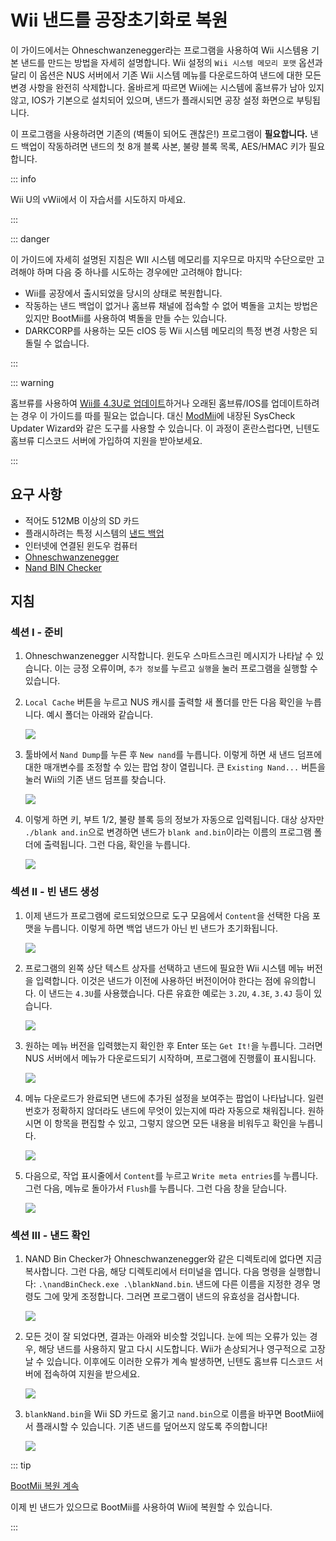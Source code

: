 # Wii 낸드를 공장초기화로 복원

이 가이드에서는 Ohneschwanzenegger라는 프로그램을 사용하여 Wii 시스템용 기본 낸드를 만드는 방법을 자세히 설명합니다. Wii 설정의 `Wii 시스템 메모리 포맷` 옵션과 달리 이 옵션은 NUS 서버에서 기존 Wii 시스템 메뉴를 다운로드하여 낸드에 대한 모든 변경 사항을 완전히 삭제합니다. 올바르게 따르면 Wii에는 시스템에 홈브류가 남아 있지 않고, IOS가 기본으로 설치되어 있으며, 낸드가 플래시되면 공장 설정 화면으로 부팅됩니다.

이 프로그램을 사용하려면 기존의 (벽돌이 되어도 괜찮은!) 프로그램이 **필요합니다.** 낸드 백업이 작동하려면 낸드의 첫 8개 블록 사본, 불량 블록 목록, AES/HMAC 키가 필요합니다.

::: info

Wii U의 vWii에서 이 자습서를 시도하지 마세요.

:::

::: danger

이 가이드에 자세히 설명된 지침은 WII 시스템 메모리를 지우므로 마지막 수단으로만 고려해야 하며 다음 중 하나를 시도하는 경우에만 고려해야 합니다:

- Wii를 공장에서 출시되었을 당시의 상태로 복원합니다.
- 작동하는 낸드 백업이 없거나 홈브류 채널에 접속할 수 없어 벽돌을 고치는 방법은 있지만 BootMii를 사용하여 벽돌을 만들 수는 있습니다.
- DARKCORP를 사용하는 모든 cIOS 등 Wii 시스템 메모리의 특정 변경 사항은 되돌릴 수 없습니다.

:::

::: warning

홈브류를 사용하여 [Wii를 4.3U로 업데이트](update)하거나 오래된 홈브류/IOS를 업데이트하려는 경우 이 가이드를 따를 필요는 없습니다. 대신 [ModMii](modmii#syscheck-updater-wizard)에 내장된 SysCheck Updater Wizard와 같은 도구를 사용할 수 있습니다. 이 과정이 혼란스럽다면, 닌텐도 홈브류 디스코드 서버에 가입하여 지원을 받아보세요.

:::

## 요구 사항

- 적어도 512MB 이상의 SD 카드
- 플래시하려는 특정 시스템의 [낸드 백업](bootmii)
- 인터넷에 연결된 윈도우 컴퓨터
- [Ohneschwanzenegger](https://raw.githubusercontent.com/modmii/modmii.github.io/master/temp/ohneschwanzenegger.zip)
- [Nand BIN Checker](/assets/files/nandBinCheck.zip)

## 지침

### 섹션 I - 준비

1. Ohneschwanzenegger 시작합니다. 윈도우 스마트스크린 메시지가 나타날 수 있습니다. 이는 긍정 오류이며, `추가 정보`를 누르고 `실행`을 눌러 프로그램을 실행할 수 있습니다.

2. `Local Cache` 버튼을 누르고 NUS 캐시를 출력할 새 폴더를 만든 다음 확인을 누릅니다. 예시 폴더는 아래와 같습니다.

   ![](/images/factory-reset/nuscache.png)

3. 툴바에서 `Nand Dump`를 누른 후 `New nand`를 누릅니다. 이렇게 하면 새 낸드 덤프에 대한 매개변수를 조정할 수 있는 팝업 창이 열립니다. 큰 `Existing Nand...` 버튼을 눌러 Wii의 기존 낸드 덤프를 찾습니다.

   ![](/images/factory-reset/newnand.png)

4. 이렇게 하면 키, 부트 1/2, 불량 블록 등의 정보가 자동으로 입력됩니다. 대상 상자만 `./blank and.in`으로 변경하면 낸드가 `blank and.bin`이라는 이름의 프로그램 폴더에 출력됩니다. 그런 다음, 확인을 누릅니다.

   ![](/images/factory-reset/renamenand.png)

### 섹션 II - 빈 낸드 생성

1. 이제 낸드가 프로그램에 로드되었으므로 도구 모음에서 `Content`을 선택한 다음 포맷을 누릅니다. 이렇게 하면 백업 낸드가 아닌 빈 낸드가 초기화됩니다.

   ![](/images/factory-reset/formatnand.png)

2. 프로그램의 왼쪽 상단 텍스트 상자를 선택하고 낸드에 필요한 Wii 시스템 메뉴 버전을 입력합니다. 이것은 낸드가 이전에 사용하던 버전이어야 한다는 점에 유의합니다. 이 낸드는 `4.3U`를 사용했습니다. 다른 유효한 예로는 `3.2U`, `4.3E`, `3.4J` 등이 있습니다.

   ![](/images/factory-reset/sysmenu.png)

3. 원하는 메뉴 버전을 입력했는지 확인한 후 Enter 또는 `Get It!`을 누릅니다. 그러면 NUS 서버에서 메뉴가 다운로드되기 시작하며, 프로그램에 진행률이 표시됩니다.

   ![](/images/factory-reset/menudownload.png)

4. 메뉴 다운로드가 완료되면 낸드에 추가된 설정을 보여주는 팝업이 나타납니다. 일련 번호가 정확하지 않더라도 낸드에 무엇이 있는지에 따라 자동으로 채워집니다. 원하시면 이 항목을 편집할 수 있고, 그렇지 않으면 모든 내용을 비워두고 확인을 누릅니다.

   ![](/images/factory-reset/settings.png)

5. 다음으로, 작업 표시줄에서 `Content`를 누르고 `Write meta entries`를 누릅니다. 그런 다음, 메뉴로 돌아가서 `Flush`를 누릅니다. 그런 다음 창을 닫습니다.

   ![](/images/factory-reset/finalsteps.png)

### 섹션 III - 낸드 확인

1. NAND Bin Checker가 Ohneschwanzenegger와 같은 디렉토리에 없다면 지금 복사합니다. 그런 다음, 해당 디렉토리에서 터미널을 엽니다. 다음 명령을 실행합니다: `.\nandBinCheck.exe .\blankNand.bin`. 낸드에 다른 이름을 지정한 경우 명령도 그에 맞게 조정합니다. 그러면 프로그램이 낸드의 유효성을 검사합니다.

   ![](/images/factory-reset/nandcheck.png)

2. 모든 것이 잘 되었다면, 결과는 아래와 비슷할 것입니다. 눈에 띄는 오류가 있는 경우, 해당 낸드를 사용하지 말고 다시 시도합니다. Wii가 손상되거나 영구적으로 고장날 수 있습니다. 이후에도 이러한 오류가 계속 발생하면, 닌텐도 홈브류 디스코드 서버에 접속하여 지원을 받으세요.

   ![](/images/factory-reset/nandcheckresult.png)

3. `blankNand.bin`을 Wii SD 카드로 옮기고 `nand.bin`으로 이름을 바꾸면 BootMii에서 플래시할 수 있습니다. 기존 낸드를 덮어쓰지 않도록 주의합니다!

   ![](/images/factory-reset/nandname.png)

::: tip

[BootMii 복원 계속](bootmiirecover)

이제 빈 낸드가 있으므로 BootMii를 사용하여 Wii에 복원할 수 있습니다.

:::
